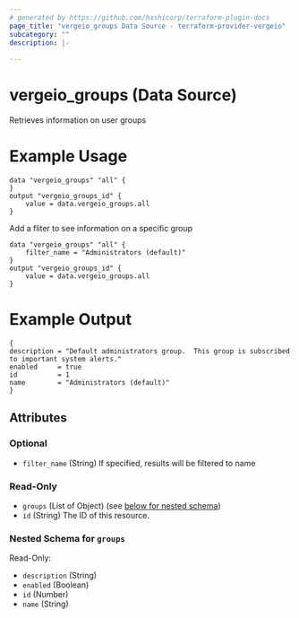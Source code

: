 ```yaml
---
# generated by https://github.com/hashicorp/terraform-plugin-docs
page_title: "vergeio_groups Data Source - terraform-provider-vergeio"
subcategory: ""
description: |-
  
---
```


# vergeio_groups (Data Source)

Retrieves information on user groups

# Example Usage
```
data "vergeio_groups" "all" {
}
output "vergeio_groups_id" {
	value = data.vergeio_groups.all
}
```
Add a fliter to see information on a specific group

```
data "vergeio_groups" "all" {
    filter_name = "Administrators (default)"
}
output "vergeio_groups_id" {
	value = data.vergeio_groups.all
}
```
# Example Output
```
{
description = "Default administrators group.  This group is subscribed to important system alerts."
enabled     = true
id          = 1
name        = "Administrators (default)"
}
```



<!-- schema generated by tfplugindocs -->
## Attributes

### Optional

- `filter_name` (String) If specified, results will be filtered to name

### Read-Only

- `groups` (List of Object) (see [below for nested schema](#nestedatt--groups))
- `id` (String) The ID of this resource.

<a id="nestedatt--groups"></a>
### Nested Schema for `groups`

Read-Only:

- `description` (String)
- `enabled` (Boolean)
- `id` (Number)
- `name` (String)
